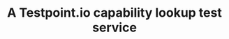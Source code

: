 ---
layout: page
title: A Testpoint.io capability lookup test service
classWrapper: dcl
description: The Digital Capability Lookup service is a common entry point for both the modern RESTful e-Invoicing and legacy EDI systems. This uses the Domain Name System (NAPTR records) to enables dynamic discovery of Digital Capability Publisher for business identities.
pageName: dcl
diagram: /images/diagrams/test-dcl.png
diagramMobile: /images/diagrams/test-dcl-mobile.png
tabsTitle: Digital capability locator
permalink: /dcl
---